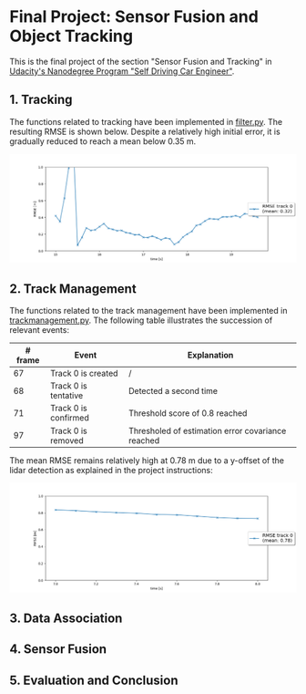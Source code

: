 # Final Project: Sensor Fusion and Object Tracking

This is the final project of the section "Sensor Fusion and Tracking" in [Udacity's Nanodegree Program "Self Driving Car Engineer"](https://www.udacity.com/course/self-driving-car-engineer-nanodegree--nd0013).


## 1. Tracking

The functions related to tracking have been implemented in [filter.py](student/filter.py).  The resulting RMSE is shown below.  Despite a relatively high initial error, it is gradually reduced to reach a mean below 0.35 m.

<img src="img/ID_S1_RMSE.png" width="800"/>


## 2. Track Management

The functions related to the track management have been implemented in [trackmanagement.py](student/trackmanagement.py).  The following table illustrates the succession of relevant events:

|# frame | Event | Explanation |
|---|---|---|
| 67 | Track 0 is created | / |
| 68 | Track 0 is tentative | Detected a second time |
| 71 | Track 0 is confirmed | Threshold score of 0.8 reached |
| 97 | Track 0 is removed | Thresholed of estimation error covariance reached |

The mean RMSE remains relatively high at 0.78 m due to a y-offset of the lidar detection as explained in the project instructions:

<img src="img/ID_S2_RMSE.png" width="800"/>


## 3. Data Association

## 4. Sensor Fusion

## 5. Evaluation and Conclusion

